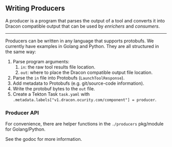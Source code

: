 ## Writing Producers

A producer is a program that parses the output of a tool and converts it into Dracon compatible output that can be used by _enrichers_ and _consumers_.

---

Producers can be written in any language that supports protobufs. We currently have examples in Golang and Python. They are all structured in the same way:

1. Parse program arguments:
   1. `in`: the raw tool results file location.
   2. `out`: where to place the Dracon compatible output file location.
2. Parse the `in` file into Protobufs (`LaunchToolResponse`).
3. Add metadata to Protobufs (e.g. git/source-code information).
4. Write the protobuf bytes to the `out` file.
5. Create a Tekton Task `task.yaml` with `.metadata.labels["v1.dracon.ocurity.com/component"] = producer`.

### Producer API

For convenience, there are helper functions in the `./producers` pkg/module for Golang/Python.

See the godoc for more information.
